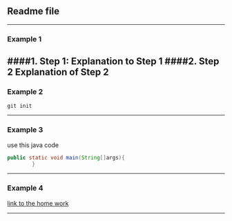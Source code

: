 ## Readme file

___
### Example 1
####1. Step 1:
    Explanation to Step 1
####2. Step 2
    Explanation of Step 2
---
### Example 2
`git init`

---
### Example 3
use this java code
```java
public static void main(String[]args){
        }
```
---
### Example 4
[link to the home work](https://github.com/YuliaZhmak/YuliaZhmak)

---
